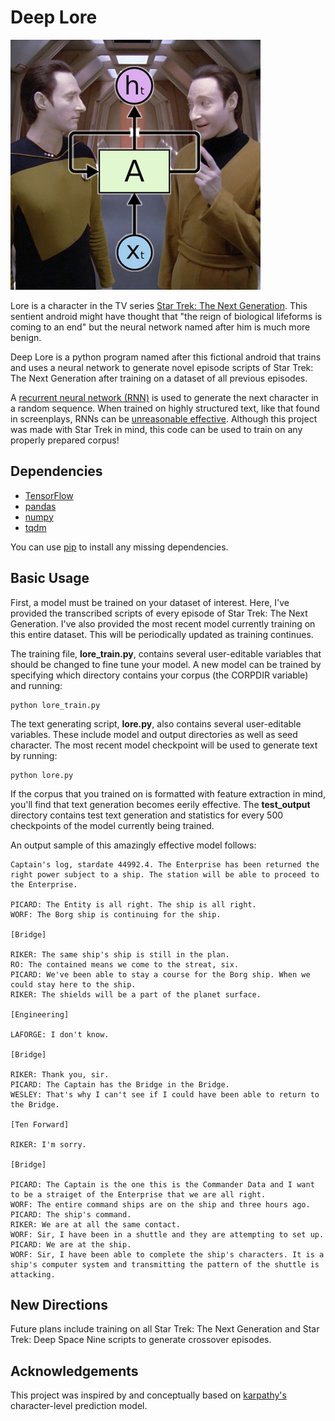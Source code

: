 # Deep Lore

![Data and Lore aboard the USS Enterprise NCC-1701-D](lore.png)

Lore is a character in the TV series [Star Trek: The Next Generation](https://en.wikipedia.org/wiki/Star_Trek:_The_Next_Generation).  This sentient android might have thought that "the reign of biological lifeforms is coming to an end" but the neural network named after him is much more benign.

Deep Lore is a python program named after this fictional android that trains and uses a neural network to generate novel episode scripts of Star Trek: The Next Generation after training on a dataset of all previous episodes.

A [recurrent neural network (RNN)](https://en.wikipedia.org/wiki/Recurrent_neural_network) is used to generate the next character in a random sequence.  When trained on highly structured text, like that found in screenplays, RNNs can be [unreasonable effective](http://karpathy.github.io/2015/05/21/rnn-effectiveness/).  Although this project was made with Star Trek in mind, this code can be used to train on any properly prepared corpus!

## Dependencies

  * [TensorFlow](https://www.tensorflow.org/)
  * [pandas](https://pandas.pydata.org/)
  * [numpy](http://www.numpy.org/)
  * [tqdm](https://github.com/tqdm/tqdm)

You can use [pip](https://pypi.python.org/pypi/pip) to install any missing dependencies.

## Basic Usage

First, a model must be trained on your dataset of interest.  Here, I've provided the transcribed scripts of every episode of Star Trek: The Next Generation.  I've also provided the most recent model currently training on this entire dataset.  This will be periodically updated as training continues.

The training file, <b>lore_train.py</b>, contains several user-editable variables that should be changed to fine tune your model.  A new model can be trained by specifying which directory contains your corpus (the CORPDIR variable) and running:

```
python lore_train.py
```

The text generating script, <b>lore.py</b>, also contains several user-editable variables. These include model and output directories as well as seed character.  The most recent model checkpoint will be used to generate text by running:

```
python lore.py
```

If the corpus that you trained on is formatted with feature extraction in mind, you'll find that text generation becomes eerily effective.  The <b>test_output</b> directory contains test text generation and statistics for every 500 checkpoints of the model currently being trained.

An output sample of this amazingly effective model follows:

```
Captain's log, stardate 44992.4. The Enterprise has been returned the right power subject to a ship. The station will be able to proceed to the Enterprise.

PICARD: The Entity is all right. The ship is all right.
WORF: The Borg ship is continuing for the ship.

[Bridge]

RIKER: The same ship's ship is still in the plan.
RO: The contained means we come to the streat, six.
PICARD: We've been able to stay a course for the Borg ship. When we could stay here to the ship.
RIKER: The shields will be a part of the planet surface.

[Engineering]

LAFORGE: I don't know.

[Bridge]

RIKER: Thank you, sir.
PICARD: The Captain has the Bridge in the Bridge.
WESLEY: That's why I can't see if I could have been able to return to the Bridge.

[Ten Forward]

RIKER: I'm sorry.

[Bridge]

PICARD: The Captain is the one this is the Commander Data and I want to be a straiget of the Enterprise that we are all right.
WORF: The entire command ships are on the ship and three hours ago.
PICARD: The ship's command.
RIKER: We are at all the same contact.
WORF: Sir, I have been in a shuttle and they are attempting to set up.
PICARD: We are at the ship.
WORF: Sir, I have been able to complete the ship's characters. It is a ship's computer system and transmitting the pattern of the shuttle is attacking.
```

## New Directions

Future plans include training on all Star Trek: The Next Generation and Star Trek: Deep Space Nine scripts to generate crossover episodes.

## Acknowledgements

This project was inspired by and conceptually based on [karpathy's](https://github.com/karpathy/char-rnn) character-level prediction model.
